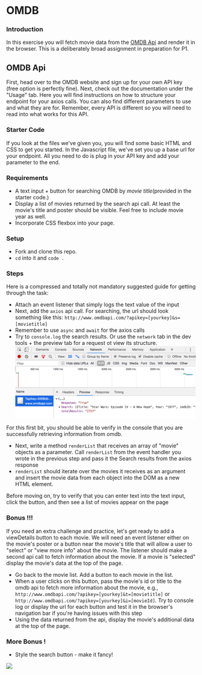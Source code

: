 # OMDB 

### Introduction

In this exercise you will fetch movie data from the [OMDB Api](http://www.omdbapi.com/) and render it in the browser.
This is a deliberately broad assignment in preparation for P1.

## OMDB Api


First, head over to the OMDB website and sign up for your own API key (free option is perfectly fine). Next, check out the documentation under the "Usage" tab. Here you will find instructions on how to structure your endpoint for your axios calls. You can also find different parameters to use and what they are for. Remember, every API is different so you will need to read into what works for this API.

### Starter Code

If you look at the files we've given you, you will find some basic HTML and CSS to get you started. In the Javascript file, we've set you up a base url for your endpoint. All you need to do is plug in your API key and add your parameter to the end.


### Requirements

- A text input + button for searching OMDB by _movie title_(provided in the starter code.)
- Display a list of movies returned by the search api call.  At least the movie's title and poster should be visible. Feel free to include movie year as well.
- Incorporate CSS flexbox into your page.

### Setup 

- Fork and clone this repo.
- `cd` into it and `code .`

### Steps

Here is a compressed and totally not mandatory suggested guide for getting through the task:


- Attach an event listener that simply logs the text value of the input
- Next, add the `axios` api call.  For searching, the url should look something like this: `http://www.omdbapi.com/?apikey=[yourkey]&s=[movietitle]`
- Remember to use `async` and `await` for the axios calls
- Try to `console.log` the search results.  Or use the `network` tab in the dev tools + the preview tab for a request ot view its structure.
![dev tools](./devtools.png)

For this first bit, you should be able to verify in the console that you are successfully retrieving information from omdb.

- Next, write a method `renderList` that receives an array of "movie" objects as a parameter.  Call `renderList` from the event handler you wrote in the previous step and pass it the Search results from the axios response
- `renderList` should iterate over the movies it receives as an argument and insert the movie data from each object into the DOM as a new HTML element.

Before moving on, try to verify that you can enter text into the text input, click the button, and then see a list of movies appear on the page

### Bonus !!!

If you need an extra challenge and practice, let's get ready to add a viewDetails button to each movie.
We will need an event listener either on the movie's poster or a button near the movie's title that will allow a user to "select" or "view more info" about the movie.  The listener should make a second api call to fetch information about the movie. If a movie is "selected" display the movie's data at the top of the page.

- Go back to the movie list.  Add a button to each movie in the list.  
- When a user clicks on this button, pass the movie's id or title to the omdb api to fetch more information about the movie, e.g., `http://www.omdbapi.com/?apikey=[yourkey]&t=[movietitle]` or `http://www.omdbapi.com/?apikey=[yourkey]&i=[movieId]`.  Try to console log or display the url for each button and test it in the browser's navigation bar if you're having issues with this step
- Using the data returned from the api, display the movie's additional data at the top of the page.

### More Bonus !

- Style the search button - make it fancy!


<img src="https://media0.giphy.com/media/oe1kFNiUhLcSA/giphy.gif" width="700px">
